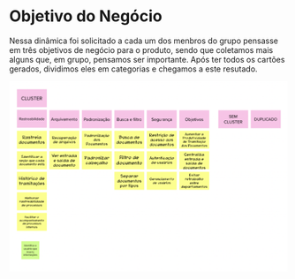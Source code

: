 # Objetivo do Negócio

Nessa dinâmica foi solicitado a cada um dos menbros do grupo pensasse em três objetivos de negócio para o produto, sendo que coletamos mais alguns que, em grupo, pensamos ser importante. Após ter todos os cartões gerados, dividimos eles em categorias e chegamos a este resutado.

![Objetivo do Negócio](../assets/imgs/objetivo-do-negocio.png)
